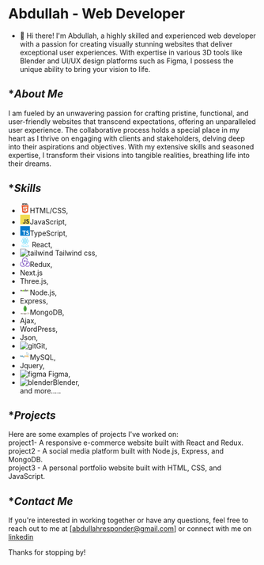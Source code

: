 # Abdullah - Web Developer

- 👋 Hi there! I'm Abdullah, a highly skilled and experienced web developer with a passion for creating visually stunning websites that deliver exceptional user experiences. With expertise in various 3D tools like Blender and UI/UX design platforms such as Figma, I possess the unique ability to bring your vision to life.




## **About Me*

I am fueled by an unwavering passion for crafting pristine, functional, and user-friendly websites that transcend expectations, offering an unparalleled user experience. The collaborative process holds a special place in my heart as I thrive on engaging with clients and stakeholders, delving deep into their aspirations and objectives. With my extensive skills and seasoned expertise, I transform their visions into tangible realities, breathing life into their dreams.




## **Skills*

-  <img src="https://raw.githubusercontent.com/devicons/devicon/master/icons/html5/html5-original-wordmark.svg" alt="html5" width="20" height="20"/>HTML/CSS,                                 
- <img src="https://raw.githubusercontent.com/devicons/devicon/master/icons/javascript/javascript-original.svg" alt="javascript" width="20" height="20"/>JavaScript, <br />
-  <img src="https://raw.githubusercontent.com/devicons/devicon/master/icons/typescript/typescript-original.svg" alt="typescript" width="20" height="20"/>TypeScript,                             
- <img src="https://raw.githubusercontent.com/devicons/devicon/master/icons/react/react-original-wordmark.svg" alt="react" width="20" height="20"/> React,  <br />
- <img src="https://www.vectorlogo.zone/logos/tailwindcss/tailwindcss-icon.svg" alt="tailwind" width="20" height="20"/> Tailwind css,                            
- <img src="https://raw.githubusercontent.com/devicons/devicon/master/icons/redux/redux-original.svg" alt="redux" width="20" height="20"/>Redux,  <br />
- Next.js                            
- Three.js,  <br />
- <img src="https://raw.githubusercontent.com/devicons/devicon/master/icons/nodejs/nodejs-original-wordmark.svg" alt="nodejs" width="20" height="20"/>Node.js,                             
- Express,  <br />
-  <img src="https://raw.githubusercontent.com/devicons/devicon/master/icons/mongodb/mongodb-original-wordmark.svg" alt="mongodb" width="20" height="20"/>MongoDB,                            
- Ajax,  <br />
- WordPress,
- Json,   <br />
- <img src="https://www.vectorlogo.zone/logos/git-scm/git-scm-icon.svg" alt="git" width="20" height="20"/>Git,
-  <img src="https://raw.githubusercontent.com/devicons/devicon/master/icons/mysql/mysql-original-wordmark.svg" alt="mysql" width="20" height="20"/>MySQL,
- Jquery,                              
-  <img src="https://www.vectorlogo.zone/logos/figma/figma-icon.svg" alt="figma" width="20" height="20"/> Figma,   <br />
- <img src="https://download.blender.org/branding/community/blender_community_badge_white.svg" alt="blender" width="20" height="20"/>Blender,                            
   and more.....  




## **Projects*

Here are some examples of projects I've worked on: <br />
project1- A responsive e-commerce website built with React and Redux. <br />
project2 - A social media platform built with Node.js, Express, and MongoDB. <br />
project3 - A personal portfolio website built with HTML, CSS, and JavaScript. <br />




 ## **Contact Me*

If you're interested in working together or have any questions,
feel free to reach out to me at [abdullahresponder@gmail.com] or connect with me on [linkedin]( https://www.linkedin.com/in/abdullah-future-b52323280/)

Thanks for stopping by!
